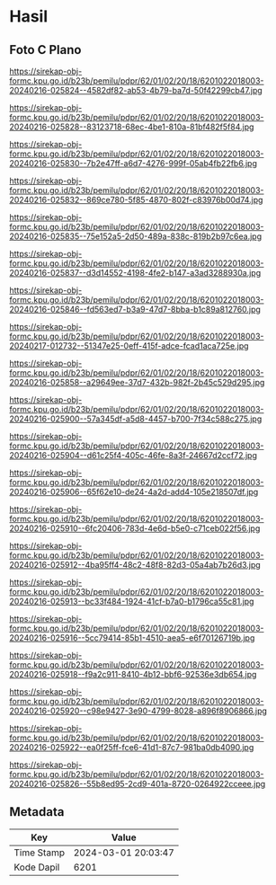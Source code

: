 # Hasil

## Foto C Plano

https://sirekap-obj-formc.kpu.go.id/b23b/pemilu/pdpr/62/01/02/20/18/6201022018003-20240216-025824--4582df82-ab53-4b79-ba7d-50f42299cb47.jpg

https://sirekap-obj-formc.kpu.go.id/b23b/pemilu/pdpr/62/01/02/20/18/6201022018003-20240216-025828--83123718-68ec-4be1-810a-81bf482f5f84.jpg

https://sirekap-obj-formc.kpu.go.id/b23b/pemilu/pdpr/62/01/02/20/18/6201022018003-20240216-025830--7b2e47ff-a6d7-4276-999f-05ab4fb22fb6.jpg

https://sirekap-obj-formc.kpu.go.id/b23b/pemilu/pdpr/62/01/02/20/18/6201022018003-20240216-025832--869ce780-5f85-4870-802f-c83976b00d74.jpg

https://sirekap-obj-formc.kpu.go.id/b23b/pemilu/pdpr/62/01/02/20/18/6201022018003-20240216-025835--75e152a5-2d50-489a-838c-819b2b97c6ea.jpg

https://sirekap-obj-formc.kpu.go.id/b23b/pemilu/pdpr/62/01/02/20/18/6201022018003-20240216-025837--d3d14552-4198-4fe2-b147-a3ad3288930a.jpg

https://sirekap-obj-formc.kpu.go.id/b23b/pemilu/pdpr/62/01/02/20/18/6201022018003-20240216-025846--fd563ed7-b3a9-47d7-8bba-b1c89a812760.jpg

https://sirekap-obj-formc.kpu.go.id/b23b/pemilu/pdpr/62/01/02/20/18/6201022018003-20240217-012732--51347e25-0eff-415f-adce-fcad1aca725e.jpg

https://sirekap-obj-formc.kpu.go.id/b23b/pemilu/pdpr/62/01/02/20/18/6201022018003-20240216-025858--a29649ee-37d7-432b-982f-2b45c529d295.jpg

https://sirekap-obj-formc.kpu.go.id/b23b/pemilu/pdpr/62/01/02/20/18/6201022018003-20240216-025900--57a345df-a5d8-4457-b700-7f34c588c275.jpg

https://sirekap-obj-formc.kpu.go.id/b23b/pemilu/pdpr/62/01/02/20/18/6201022018003-20240216-025904--d61c25f4-405c-46fe-8a3f-24667d2ccf72.jpg

https://sirekap-obj-formc.kpu.go.id/b23b/pemilu/pdpr/62/01/02/20/18/6201022018003-20240216-025906--65f62e10-de24-4a2d-add4-105e218507df.jpg

https://sirekap-obj-formc.kpu.go.id/b23b/pemilu/pdpr/62/01/02/20/18/6201022018003-20240216-025910--6fc20406-783d-4e6d-b5e0-c71ceb022f56.jpg

https://sirekap-obj-formc.kpu.go.id/b23b/pemilu/pdpr/62/01/02/20/18/6201022018003-20240216-025912--4ba95ff4-48c2-48f8-82d3-05a4ab7b26d3.jpg

https://sirekap-obj-formc.kpu.go.id/b23b/pemilu/pdpr/62/01/02/20/18/6201022018003-20240216-025913--bc33f484-1924-41cf-b7a0-b1796ca55c81.jpg

https://sirekap-obj-formc.kpu.go.id/b23b/pemilu/pdpr/62/01/02/20/18/6201022018003-20240216-025916--5cc79414-85b1-4510-aea5-e6f70126719b.jpg

https://sirekap-obj-formc.kpu.go.id/b23b/pemilu/pdpr/62/01/02/20/18/6201022018003-20240216-025918--f9a2c911-8410-4b12-bbf6-92536e3db654.jpg

https://sirekap-obj-formc.kpu.go.id/b23b/pemilu/pdpr/62/01/02/20/18/6201022018003-20240216-025920--c98e9427-3e90-4799-8028-a896f8906866.jpg

https://sirekap-obj-formc.kpu.go.id/b23b/pemilu/pdpr/62/01/02/20/18/6201022018003-20240216-025922--ea0f25ff-fce6-41d1-87c7-981ba0db4090.jpg

https://sirekap-obj-formc.kpu.go.id/b23b/pemilu/pdpr/62/01/02/20/18/6201022018003-20240216-025826--55b8ed95-2cd9-401a-8720-0264922cceee.jpg


## Metadata

| Key        | Value               |
| ---------- | ------------------- |
| Time Stamp | 2024-03-01 20:03:47 |
| Kode Dapil | 6201                |



